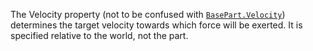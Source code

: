 The Velocity property (not to be confused with [`BasePart.Velocity`](https://create.roblox.com/docs/reference/engine/classes/BasePart#Velocity))
determines the target velocity towards which force will be exerted. It is
specified relative to the world, not the part.